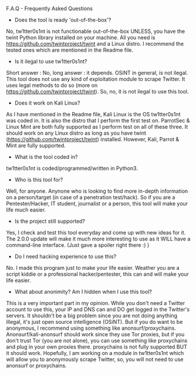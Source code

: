 F.A.Q - Frequently Asked Questions


 - Does the tool is ready 'out-of-the-box'?

No, tw1tter0s1nt is not functionable out-of-the-box UNLESS, you have the twint Python library installed on your machine. All you need is https://github.com/twintproject/twint and
a Linux distro. I recommend the tested ones which are mentioned in the Readme file.

 - Is it ilegal to use tw1tter0s1nt?

Short answer : No, long answer : it depends. OSiNT in general, is not ilegal. This tool does not use any kind of exploitation module to scrape Twitter. It uses legal methods to do
so (more on https://github.com/twintproject/twint). So, no, it is not ilegal to use this tool.

 - Does it work on Kali Linux?

As I have mentioned in the Readme file, Kali Linux is the OS tw1tter0s1nt was coded in. It is also the distro that I perform the first test on. ParrotSec & Linux Mint are both 
fully supported as I perform test on all of these three. It should work on any Linux distro as long as you have twint (https://github.com/twintproject/twint) installed. However,
Kali, Parrot & Mint are fully supported.

 - What is the tool coded in?

tw1tter0s1nt is coded/programmed/written in Python3.

 - Who is this tool for?

Well, for anyone. Anynone who is looking to find more in-depth information on a person/target (in case of a penetration test/hack). So if you are a Pentester/Hacker, IT student,
journalist or a person, this tool will make your life much easier.

 - Is the project still supported?

Yes, I check and test this tool everyday and come up with new ideas for it. The 2.0.0 update will make it much more interesting to use as it WILL have a command-line interface. (Just
gave a spoiler right there :) )

 - Do I need hacking experience to use this?

No. I made this program just to make your life easier. Weather you are a script kiddie or a professional hacker/pentester, this can and will make your life easier.

 - What about anonimity? Am I hidden when I use this tool?

This is a very important part in my opinion. While you don't need a Twitter account to use this, your IP and DNS can and DO get logged in the Twitter's servers. It shouldn't be
a big problem since you are not doing anything illegal, it's just open source intelligence (OSiNT). But if you do want to be anonymous, I recommend using something like 
anonsurf/proxychains. Anonsurf/kali-anonsurf should work since they use Tor proxies, but if you don't trust Tor (you are not alone), you can use something like proxychains and
plug in your own proxies there. proxychains is not fully supported BUT it should work. Hopefully, I am working on a module in tw1tter0s1nt which will allow you to anonymously
scrape Twitter, so, you will not need to use anonsurf or proxychains.
